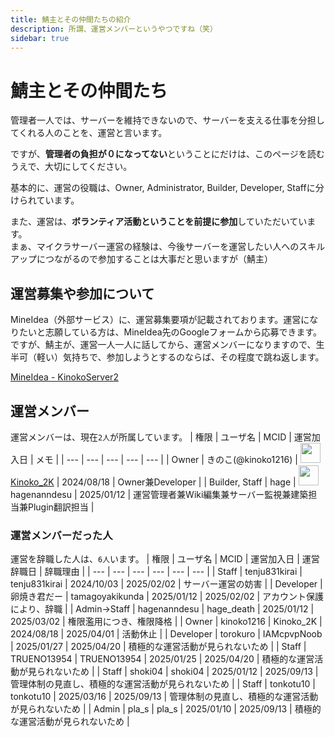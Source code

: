 ```yaml
---
title: 鯖主とその仲間たちの紹介
description: 所謂、運営メンバーというやつですね（笑）
sidebar: true
---
```

# 鯖主とその仲間たち
管理者一人では、サーバーを維持できないので、サーバーを支える仕事を分担してくれる人のことを、運営と言います。

ですが、**管理者の負担が０になってない**ということにだけは、このページを読むうえで、大切にしてください。

基本的に、運営の役職は、Owner, Administrator, Builder, Developer, Staffに分けられています。

また、運営は、**ボランティア活動ということを前提に参加**していただいています。<br>
まぁ、マイクラサーバー運営の経験は、今後サーバーを運営したい人へのスキルアップにつながるので参加することは大事だと思いますが（鯖主）

## 運営募集や参加について
MineIdea（外部サービス）に、運営募集要項が記載されております。運営になりたいと志願している方は、MineIdea先のGoogleフォームから応募できます。<br>
ですが、鯖主が、運営一人一人に話してから、運営メンバーになりますので、生半可（軽い）気持ちで、参加しようとするのならば、その程度で跳ね返します。<br>

[MineIdea - KinokoServer2](https://mineidea.net/projects/5247340957)

## 運営メンバー
運営メンバーは、現在`2人`が所属しています。
| 権限 | ユーザ名 | MCID | 運営加入日 | メモ |
| --- | --- | --- | --- | --- |
| Owner | きのこ(@kinoko1216) | <img src="https://minotar.net/avatar/Kinoko_2K.png" width="32"/>[Kinoko_2K](ownerinfo) | 2024/08/18 | Owner兼Developer |
| Builder, Staff | hage | <img src="https://minotar.net/avatar/hagenanndesu.png" width="32"/>hagenanndesu | 2025/01/12 | 運営管理者兼Wiki編集兼サーバー監視兼建築担当兼Plugin翻訳担当 |

### 運営メンバーだった人
運営を辞職した人は、`6人`います。
| 権限 | ユーザ名 | MCID | 運営加入日 | 運営辞職日 | 辞職理由 |
| --- | --- | --- | --- | --- | --- |
| Staff | tenju831kirai | tenju831kirai | 2024/10/03 | 2025/02/02 | サーバー運営の妨害 |
| Developer | 卵焼き君だー | tamagoyakikunda | 2025/01/12 | 2025/02/02 | アカウント保護により、辞職 |
| Admin→Staff | hagenanndesu | hage_death | 2025/01/12 | 2025/03/02 | 権限濫用につき、権限降格 |
| Owner | kinoko1216 | Kinoko_2K | 2024/08/18 | 2025/04/01 | 活動休止 |
| Developer | torokuro | IAMcpvpNoob | 2025/01/27 | 2025/04/20 | 積極的な運営活動が見られないため |
| Staff | TRUENO13954 | TRUENO13954 | 2025/01/25 | 2025/04/20 | 積極的な運営活動が見られないため |
| Staff | shoki04 | shoki04 | 2025/01/12 | 2025/09/13 | 管理体制の見直し、積極的な運営活動が見られないため |
| Staff | tonkotu10 | tonkotu10 | 2025/03/16 | 2025/09/13 | 管理体制の見直し、積極的な運営活動が見られないため |
| Admin | pla_s | pla_s | 2025/01/10 | 2025/09/13 | 積極的な運営活動が見られないため |

